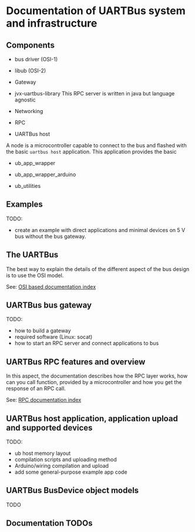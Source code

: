 # Documentation of UARTBus system and infrastructure

## Components


- bus driver (OSI-1)
- libub (OSI-2)

- Gateway

- jvx-uartbus-library
This RPC server is written in java but language agnostic

- Networking

- RPC

- UARTBus host

A node is a microcontroller capable to connect to the bus and flashed with the basic `uartbus host` application. This application provides the basic 

- ub_app_wrapper

- ub_app_wrapper_arduino

- ub_utilities

## Examples

TODO:

- create an example with direct applications and minimal devices on 5 V bus
	without the bus gateway.


## The UARTBus 

The best way to explain the details of the different aspect of the bus design is to
use the OSI model.

See: [OSI based documentation index](./osi/index.md)

## UARTBus bus gateway

TODO:

- how to build a gateway
- required software (Linux: socat)
- how to start an RPC server and connect applications to bus

## UARTBus RPC features and overview 

In this aspect, the documentation describes how the RPC layer works, how can you
call function, provided by a microcontroller and how you get the response
of an RPC call. 

See: [RPC documentation index](./rpc/index.md)


## UARTBus host application, application upload and supported devices

TODO:

- ub host memory layout
- compilation scripts and uploading method
- Arduino/wiring compilation and upload
- add some general-purpose example app code


## UARTBus BusDevice object models 

TODO

## Documentation TODOs

